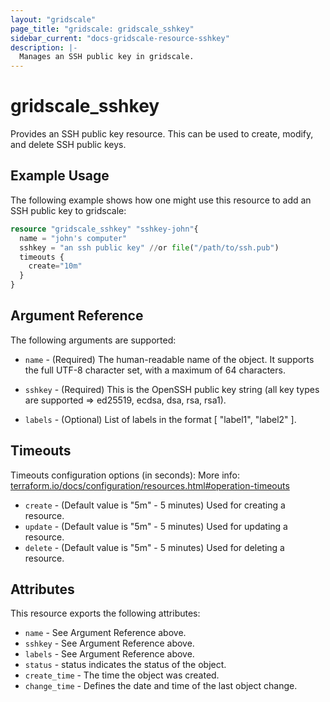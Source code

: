 ```yaml
---
layout: "gridscale"
page_title: "gridscale: gridscale_sshkey"
sidebar_current: "docs-gridscale-resource-sshkey"
description: |-
  Manages an SSH public key in gridscale.
---
```


# gridscale_sshkey

Provides an SSH public key resource. This can be used to create, modify, and delete SSH public keys.

## Example Usage

The following example shows how one might use this resource to add an SSH public key to gridscale:

```terraform
resource "gridscale_sshkey" "sshkey-john"{
  name = "john's computer"
  sshkey = "an ssh public key" //or file("/path/to/ssh.pub")
  timeouts {
    create="10m"
  }
}
```

## Argument Reference

The following arguments are supported:

* `name` - (Required) The human-readable name of the object. It supports the full UTF-8 character set, with a maximum of 64 characters.

* `sshkey` - (Required) This is the OpenSSH public key string (all key types are supported => ed25519, ecdsa, dsa, rsa, rsa1).

* `labels` - (Optional) List of labels in the format [ "label1", "label2" ].

## Timeouts

Timeouts configuration options (in seconds):
More info: [terraform.io/docs/configuration/resources.html#operation-timeouts](https://www.terraform.io/docs/configuration/resources.html#operation-timeouts)

* `create` - (Default value is "5m" - 5 minutes) Used for creating a resource.
* `update` - (Default value is "5m" - 5 minutes) Used for updating a resource.
* `delete` - (Default value is "5m" - 5 minutes) Used for deleting a resource.

## Attributes

This resource exports the following attributes:

* `name` - See Argument Reference above.
* `sshkey` - See Argument Reference above.
* `labels` - See Argument Reference above.
* `status` - status indicates the status of the object.
* `create_time` - The time the object was created.
* `change_time` - Defines the date and time of the last object change.
